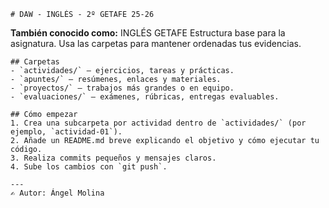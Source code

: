     # DAW - INGLÉS - 2º GETAFE 25-26


**También conocido como:** INGLÉS GETAFE
Estructura base para la asignatura. Usa las carpetas para mantener ordenadas tus evidencias.

    ## Carpetas
    - `actividades/` – ejercicios, tareas y prácticas.
    - `apuntes/` – resúmenes, enlaces y materiales.
    - `proyectos/` – trabajos más grandes o en equipo.
    - `evaluaciones/` – exámenes, rúbricas, entregas evaluables.

    ## Cómo empezar
    1. Crea una subcarpeta por actividad dentro de `actividades/` (por ejemplo, `actividad-01`).
    2. Añade un README.md breve explicando el objetivo y cómo ejecutar tu código.
    3. Realiza commits pequeños y mensajes claros.
    4. Sube los cambios con `git push`.

    ---
    ✍️ Autor: Ángel Molina
